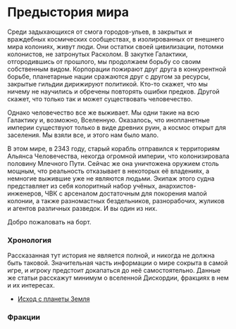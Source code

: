 # Предыстория мира

Среди задыхающихся от смога городов-ульев, в закрытых и враждебных космических сообществах, в изолированных от внешнего мира колониях, живут люди. Они остатки своей цивилизации, потомки колонистов, не затронутых Расколом. В закутке Галактики, отгородившись от прошлого, мы продолжаем борьбу со своим собственным видом. Корпорации пожирают друг друга в конкурентной борьбе, планетарные нации сражаются друг с другом за ресурсы, закрытые гильдии дирижируют политикой. Кто-то скажет, что мы ничему не научились и обречены повторять ошибки предков. Другой скажет, что только так и может существовать человечество.

Однако человечество все же выживает. Мы одни такие на всю Галактику и, возможно, Вселенную. Оказалось, что инопланетные империи существуют только в виде древних руин, а космос открыт для заселения. Мы взяли все, и этого нам было мало.

В этом мире, в 2343 году, старый корабль отправился к территориям Альянса Человечества, некогда огромной империи, что колонизировала половину Млечного Пути. Сейчас же она уничтожена оружием столь мощным, что реальность отказывает в некоторых её владениях, а немногие выжившие уже не являются людьми. Экипаж этого судна представляет из себя колоритный набор учёных, анархистов-инженеров, ЧВК с арсеналом достаточным для покорения малой колонии, а также разномастных бездельников, разнорабочих, жуликов и агентов различных разведок. И вы один из них. 

Добро пожаловать на борт.

### Хронология

Рассказанная тут история не является полной, и никогда не должна быть таковой. Значительная часть информации о мире сокрыта в самой игре, и игроку предстоит докапаться до неё самостоятельно. Данные же статьи расскажут минимум о вселенной Дискордии, фракциях в нем и их интересах.

* [Исход с планеты Земля](https://github.com/discordia-space/wiki/blob/master/contents/ru/lore/exodus_from_earth.md)

### Фракции

